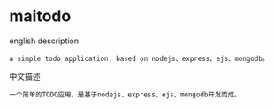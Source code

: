 maitodo
=======
english description

	a simple todo application, based on nodejs、express、ejs、mongodb。

中文描述
	
	一个简单的TODO应用，是基于nodejs、express、ejs、mongodb开发而成。
	